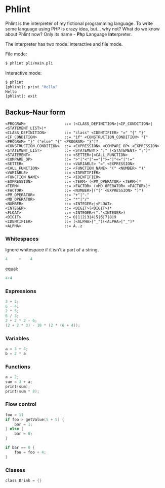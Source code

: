 # Phlint

Phlint is the interpreter of my fictional programming language. To write some
language using PHP is crazy idea, but... why not? What do we know about Phlint now?
Only its name - **Ph**p **L**anguage **Int**erpreter.

The interpreter has two mode: interactive and file mode.
 
 
File mode:
```sh
$ phlint pli/main.pli
```

Interactive mode:
```sh
$ phlint
[phlint]: print "Hello"
Hello
[phlint]: exit
```

## Backus–Naur form

```
<PROGRAM>                 ::= (<CLASS_DEFINITION>|<IF_CONDITION>|<STATEMENT_LIST>)*
<CLASS_DEFINITION>        ::= "class" <IDENTIFIER> "=" "{" "}"
<IF_CONDITION>            ::= "if" <CONSTRUCTION_CONDITION> "{" <PROGRAM> "}" ("else" "{" <PROGRAM> "}")?
<CONSTRUCTION_CONDITION>  ::= <EXPRESSION> <COMPARE_OP> <EXPRESSION>
<STATEMENT_LIST>          ::= <STATEMENT> ";" (<STATEMENT> ";")*
<STATEMENT>               ::= <SETTER>|<CALL_FUNCTION>
<COMPARE_OP>              ::= ">"|"<"|"=="|">="|"<="|"!="
<SETTER>                  ::= <VARIABLE> "=" <EXPRESSION>
<CALL_FUNCTION>           ::= <FUNCTION_NAME> "(" <NUMBER> ")"
<VARIABLE>                ::= <IDENTIFIER>
<FUNCTION_NAME>           ::= <IDENTIFIER>
<EXPRESSION>              ::= <TERM> (<PM_OPERATOR> <TERM>)*
<TERM>                    ::= <FACTOR> (<MD_OPERATOR> <FACTOR>)*
<FACTOR>                  ::= <NUMBER>|("(" <EXPRESSION> ")")
<PM_OPERATOR>             ::= "+"|"-"
<MD_OPERATOR>             ::= "*"|"/"
<NUMBER>                  ::= <INTEGER>|<FLOAT>
<INTEGER>                 ::= <DIGIT>(<DIGIT>)*
<FLOAT>                   ::= <INTEGER>("."<INTEGER>)
<DIGIT>                   ::= 0|1|2|3|4|5|6|7|8|9
<IDENTIFIER>              ::= (<ALPHA>|"_")(<ALPHA>|"_")*
<ALPHA>                   ::= A..z
```

### Whitespaces

Ignore whitespace if it isn't a part of a string.

```c
4     +    4
```
equal:
```c
4+4
```

### Expressions

```c
3 + 2;
6 - 4;
2 * 5;
6 / 3;
2 + 2 * 2 - 6;
(2 + 2 * 3) - 10 * (2 * (6 + 4));
```


### Variables

```c
a = 3 + 4;
b = 2 * a
```

### Functions

```c
a = 2;
sum = 3 + a;
print(sum);
print(sum * 8);
```

### Flow control

```c
foo = 11
if foo > getValue(5 + 5) {
    bar = 1;
} else {
    bar = 0;
}

if bar == 0 {
    foo = foo + 4;
}
```

### Classes

```c
class Drink = {}
```
